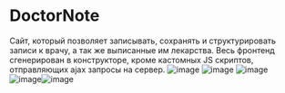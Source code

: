 # DoctorNote
Сайт, который позволяет записывать, сохранять и структурировать записи к врачу, а так же выписанные им лекарства. 
Весь фронтенд сгенерирован в конструкторе, кроме кастомных JS скриптов, отправляющих ajax запросы на сервер. 
![image](https://github.com/Zimin0/DoctorNote/assets/67171139/3dd58612-963e-4b92-b75e-cdf2e29d7942)
![image](https://github.com/Zimin0/DoctorNote/assets/67171139/185b223e-c5f0-402e-a586-127c2fb76a2f)
![image](https://github.com/Zimin0/DoctorNote/assets/67171139/eaa481eb-7eda-4872-b65b-4d39c1b7d974)
![image](https://github.com/Zimin0/DoctorNote/assets/67171139/488b1c2d-9da9-48ce-a4ae-f5964afa3997)![image](https://github.com/Zimin0/DoctorNote/assets/67171139/dd9c3ef0-87c8-4191-b8c8-e7380b6d2d65)
